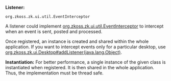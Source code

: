 **Listener:**

`org.zkoss.zk.ui.util.EventInterceptor`

A listener could implement
[org.zkoss.zk.ui.util.EventInterceptor](https://www.zkoss.org/javadoc/latest/zk/org/zkoss/zk/ui/util/EventInterceptor.html)
to intercept when an event is sent, posted and processed.

Once registered, an instance is created and shared within the whole
application. If you want to intercept events only for a particular
desktop, use
[org.zkoss.zk.ui.Desktop#addListener(java.lang.Object)](https://www.zkoss.org/javadoc/latest/zk/org/zkoss/zk/ui/Desktop.html#addListener(java.lang.Object)).

**Instantiation:** For better performance, a single instance of the
given class is instantiated when registered. It is then shared in the
whole application. Thus, the implementation must be thread safe.
